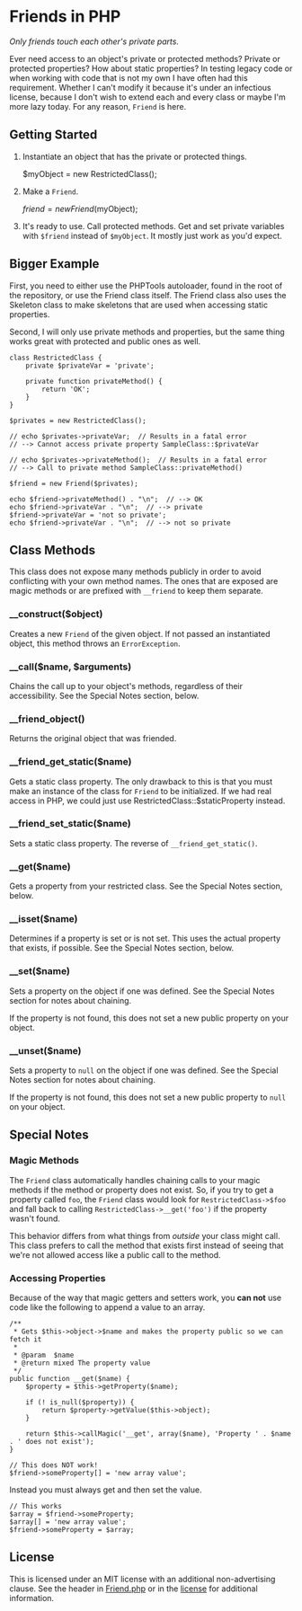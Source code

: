 Friends in PHP
==============

*Only friends touch each other's private parts.*

Ever need access to an object's private or protected methods?  Private or protected properties?  How about static properties?  In testing legacy code or when working with code that is not my own I have often had this requirement.  Whether I can't modify it because it's under an infectious license, because I don't wish to extend each and every class or maybe I'm more lazy today.  For any reason, `Friend` is here.

Getting Started
---------------

1.  Instantiate an object that has the private or protected things.

    $myObject = new RestrictedClass();
    
2.  Make a `Friend`.

    $friend = new Friend($myObject);
    
3.  It's ready to use.  Call protected methods.  Get and set private variables with `$friend` instead of `$myObject`.  It mostly just work as you'd expect.

Bigger Example
--------------

First, you need to either use the PHPTools autoloader, found in the root of the repository, or use the Friend class itself.  The Friend class also uses the Skeleton class to make skeletons that are used when accessing static properties.

Second, I will only use private methods and properties, but the same thing works great with protected and public ones as well.

    class RestrictedClass {
        private $privateVar = 'private';
        
        private function privateMethod() {
            return 'OK';
        }
    }
    
    $privates = new RestrictedClass();
    
    // echo $privates->privateVar;  // Results in a fatal error
    // --> Cannot access private property SampleClass::$privateVar

    // echo $privates->privateMethod();  // Results in a fatal error
    // --> Call to private method SampleClass::privateMethod()
    
    $friend = new Friend($privates);
    
    echo $friend->privateMethod() . "\n";  // --> OK
    echo $friend->privateVar . "\n";  // --> private
    $friend->privateVar = 'not so private';
    echo $friend->privateVar . "\n";  // --> not so private

Class Methods
-------------

This class does not expose many methods publicly in order to avoid conflicting with your own method names.  The ones that are exposed are magic methods or are prefixed with `__friend` to keep them separate.

### __construct($object)

Creates a new `Friend` of the given object.  If not passed an instantiated object, this method throws an `ErrorException`.

### __call($name, $arguments)

Chains the call up to your object's methods, regardless of their accessibility.  See the Special Notes section, below.

### __friend_object()

Returns the original object that was friended.

### __friend_get_static($name)

Gets a static class property.  The only drawback to this is that you must make an instance of the class for `Friend` to be initialized.  If we had real access in PHP, we could just use RestrictedClass::$staticProperty instead.

### __friend_set_static($name)

Sets a static class property.  The reverse of `__friend_get_static()`.

### __get($name)

Gets a property from your restricted class.  See the Special Notes section, below.

### __isset($name)

Determines if a property is set or is not set.  This uses the actual property that exists, if possible.  See the Special Notes section, below.

### __set($name)

Sets a property on the object if one was defined.  See the Special Notes section for notes about chaining.

If the property is not found, this does not set a new public property on your object.

### __unset($name)

Sets a property to `null` on the object if one was defined.  See the Special Notes section for notes about chaining.

If the property is not found, this does not set a new public property to `null` on your object.

Special Notes
-------------

### Magic Methods

The `Friend` class automatically handles chaining calls to your magic methods if the method or property does not exist.  So, if you try to get a property called `foo`, the `Friend` class would look for `RestrictedClass->$foo` and fall back to calling `RestrictedClass->__get('foo')` if the property wasn't found.

This behavior differs from what things from *outside* your class might call.  This class prefers to call the method that exists first instead of seeing that we're not allowed access like a public call to the method.

### Accessing Properties

Because of the way that magic getters and setters work, you **can not** use code like the following to append a value to an array.

    /**
     * Gets $this->object->$name and makes the property public so we can fetch it
     *
     * @param  $name
     * @return mixed The property value
     */
    public function __get($name) {
        $property = $this->getProperty($name);

		if (! is_null($property)) {
			return $property->getValue($this->object);
		}

		return $this->callMagic('__get', array($name), 'Property ' . $name . ' does not exist');
    }

    // This does NOT work!
    $friend->someProperty[] = 'new array value';
    
Instead you must always get and then set the value.

    // This works
    $array = $friend->someProperty;
    $array[] = 'new array value';
    $friend->someProperty = $array;
    
License
-------

This is licensed under an MIT license with an additional non-advertising clause.  See the header in [Friend.php] or in the [license] for additional information.

[Friend.php]: Friend.php
[License]: ../docs/license
